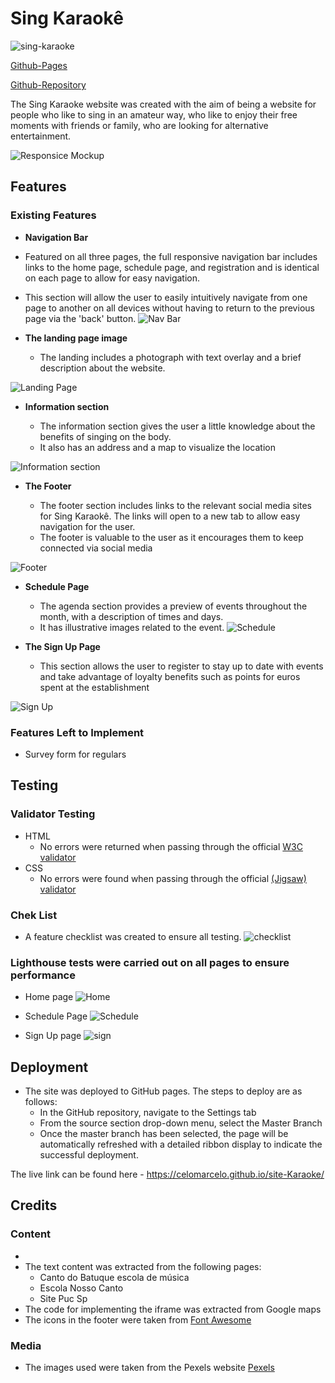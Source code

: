 # Sing Karaokê
![sing-karaoke](assets/images/sing%20karaoke.png)

[Github-Pages](https://celomarcelo.github.io/site-Karaoke/)

[Github-Repository](https://github.com/Celomarcelo/site-Karaoke)

The Sing Karaoke website was created with the aim of being a website for people who like to sing in an amateur way, who like to enjoy their free moments with friends or family, who are looking for alternative entertainment.

![Responsice Mockup](assets/images/all-devices-black.png)

## Features 

### Existing Features

- __Navigation Bar__

 - Featured on all three pages, the full responsive navigation bar includes links to the home page, schedule page, and registration and is identical on each page to allow for easy navigation.
  - This section will allow the user to easily intuitively navigate from one page to another on all devices without having to return to the previous page via the 'back' button.
![Nav Bar](assets/images/navigation%20menu%20sing%20karaoke.png)
- __The landing page image__

  - The landing includes a photograph with text overlay and a brief description about the website.

![Landing Page](assets/images/heroimage.png)

- __Information section__

  - The information section gives the user a little knowledge about the benefits of singing on the body.
  - It also has an address and a map to visualize the location

![Information section](assets/images/information%20section.png)


- __The Footer__ 

  - The footer section includes links to the relevant social media sites for Sing Karaokê. The links will open to a new tab to allow easy navigation for the user. 
  - The footer is valuable to the user as it encourages them to keep connected via social media

![Footer](assets/images/footer.png)

- __Schedule Page__

  - The agenda section provides a preview of events throughout the month, with a description of times and days.
  - It has illustrative images related to the event.
![Schedule](assets/images/schedule.png)

- __The Sign Up Page__

  - This section allows the user to register to stay up to date with events and take advantage of loyalty benefits such as points for euros spent at the establishment

![Sign Up](assets/images/sign%20up.png)

### Features Left to Implement

- Survey form for regulars

## Testing 

### Validator Testing 

- HTML
  - No errors were returned when passing through the official [W3C validator](https://validator.w3.org/nu/?doc=https%3A%2F%2Fcelomarcelo.github.io%2Fsite-Karaoke%2Findex.html)
- CSS
  - No errors were found when passing through the official [(Jigsaw) validator](https://jigsaw.w3.org/css-validator/validator?uri=https%3A%2F%2Fcelomarcelo.github.io%2Fsite-Karaoke%2F&profile=css3svg&usermedium=all&warning=1&vextwarning=&lang=pt-BR)

### Chek List
- A feature checklist was created to ensure all testing.
![checklist](assets/images/checlist.jpg)

### Lighthouse tests were carried out on all pages to ensure performance
- Home page 
![Home](assets/images/lighthose%20index%20page.png)

- Schedule Page 
![Schedule](assets/images/lighthouse%20schedue%20page.png)

- Sign Up page 
![sign](assets/images/lighthouse%20sign%20up%20page.png)


## Deployment

- The site was deployed to GitHub pages. The steps to deploy are as follows: 
  - In the GitHub repository, navigate to the Settings tab 
  - From the source section drop-down menu, select the Master Branch
  - Once the master branch has been selected, the page will be automatically refreshed with a detailed ribbon display to indicate the successful deployment. 

The live link can be found here - https://celomarcelo.github.io/site-Karaoke/ 


## Credits 

### Content 
- 
- The text content was extracted from the following pages:
  - Canto do Batuque escola de música 
  - Escola Nosso Canto
  - Site Puc Sp
- The code for implementing the iframe was extracted from Google maps
- The icons in the footer were taken from [Font Awesome](https://fontawesome.com/)
### Media
- The images used were taken from the Pexels website [Pexels](https://www.pexels.com)
 